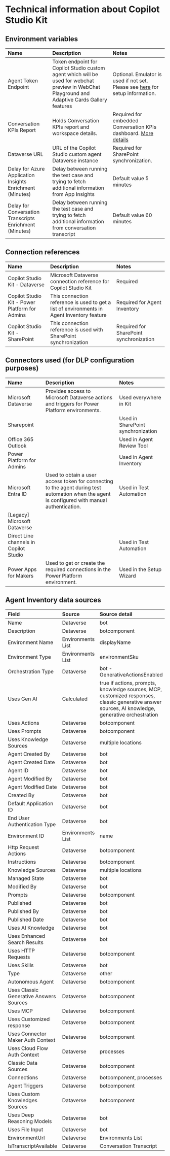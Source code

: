 # Technical information about Copilot Studio Kit
## Environment variables

| Name | Description  | Notes |
| :-- | :-- | :-- |
| Agent Token Endpoint | Token endpoint for Copilot Studio custom agent which will be used for webchat preview in WebChat Playground and Adaptive Cards Gallery features | Optional. Emulator is used if not set. Please see [here](https://github.com/microsoft/Power-CAT-Copilot-Studio-Kit/blob/psimolin-may-release/ADAPTIVE_CARDS_GALLERY.md#setup-note) for setup information. |
| Conversation KPIs Report | Holds Conversation KPIs report and workspace details. | Required for embedded Conversation KPIs dashboard. [More details](https://github.com/microsoft/Power-CAT-Copilot-Studio-Kit/blob/main/INSTALLATION_INSTRUCTIONS.md#configure-the-embedded-conversation-kpi-dashboard) |
| Dataverse URL | URL of the Copilot Studio custom agent Dataverse instance | Required for SharePoint synchronization. |
| Delay for Azure Application Insights Enrichment (Minutes) | Delay between running the test case and trying to fetch additional information from App Insights | Default value 5 minutes |
| Delay for Conversation Transcripts Enrichment (Minutes) | Delay between running the test case and trying to fetch additional information from conversation transcript | Default value 60 minutes |

## Connection references

| Name | Description  | Notes |
| :-- | :-- | :-- |
| Copilot Studio Kit - Dataverse | Microsoft Dataverse connection reference for Copilot Studio Kit | Required |
| Copilot Studio Kit - Power Platform for Admins | This connection reference is used to get a list of environments in Agent Inventory feature | Required for Agent Inventory |
| Copilot Studio Kit - SharePoint | This connection reference is used with SharePoint synchronization | Required for SharePoint synchronization |

## Connectors used (for DLP configuration purposes)

| Name | Description  | Notes |
| :-- | :-- | :-- |
| Microsoft Dataverse | Provides access to Microsoft Dataverse actions and triggers for Power Platform environments. | Used everywhere in Kit |
| Sharepoint |  | Used in SharePoint synchronization |
| Office 365 Outlook | | Used in Agent Review Tool |
| Power Platform for Admins | | Used in Agent Inventory |
| Microsoft Entra ID | Used to obtain a user access token for connecting to the agent during test automation when the agent is configured with manual authentication. | Used in Test Automation |
| [Legacy] Microsoft Dataverse | | |
| Direct Line channels in Copilot Studio | | Used in Test Automation |
| Power Apps for Makers | Used to get or create the required connections in the Power Platform environment. | Used in the Setup Wizard |

## Agent Inventory data sources
| Field | Source  | Source detail |
| :-- | :-- | :-- |
| Name | Dataverse | bot |
| Description | Dataverse | botcomponent |
| Environment Name | Environments List | displayName  |
| Environment Type | Environments List | environmentSku |
| Orchestration Type | Dataverse | bot - GenerativeActionsEnabled |
| Uses Gen AI | Calculated | true if actions, prompts, knowledge sources, MCP, customized responses, classic generative answer sources, AI knowledge, generative orchestration |
| Uses Actions | Dataverse | botcomponent |
| Uses Prompts | Dataverse | botcomponent |
| Uses Knowledge Sources | Dataverse | multiple locations |
| Agent Created By | Dataverse | bot |
| Agent Created Date | Dataverse | bot |
| Agent ID | Dataverse | bot |
| Agent Modified By | Dataverse | bot |
| Agent Modified Date | Dataverse | bot |
| Created By | Dataverse | bot |
| Default Application ID | Dataverse | bot |
| End User Authentication Type | Dataverse | bot |
| Environment ID | Environments List | name |
| Http Request Actions | Dataverse | botcomponent |
| Instructions | Dataverse | botcomponent |
| Knowledge Sources | Dataverse | multiple locations |
| Managed State | Dataverse | bot |
| Modified By | Dataverse | bot |
| Prompts | Dataverse | botcomponent |
| Published | Dataverse | bot|
| Published By | Dataverse | bot |
| Published Date | Dataverse | bot |
| Uses AI Knowledge | Dataverse | bot |
| Uses Enhanced Search Results | Dataverse | bot |
| Uses HTTP Requests | Dataverse | botcomponent |
| Uses Skills | Dataverse | bot |
| Type | Dataverse | other |
| Autonomous Agent | Dataverse | botcomponent  |
| Uses Classic Generative Answers Sources | Dataverse | botcomponent |
| Uses MCP | Dataverse | botcomponent |
| Uses Customized response | Dataverse | botcomponent |
| Uses Connector Maker Auth Context | Dataverse | botcomponent |
| Uses Cloud Flow Auth Context | Dataverse | processes |
| Classic Data Sources | Dataverse | botcomponent |
| Connections | Dataverse | botcomponent, processes |
| Agent Triggers | Dataverse | botcomponent |
| Uses Custom Knowledges Sources | Dataverse | botcomponent |
| Uses Deep Reasoning Models | Dataverse | bot |
| Uses File Input | Dataverse | bot |
| EnvironmentUrl | Dataverse | Environments List |
| IsTranscriptAvailable | Dataverse | Conversation Transcript |








